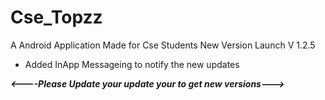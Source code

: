 # Cse_Topzz
A Android Application Made for Cse Students
New Version Launch V 1.2.5
* Added InApp Messageing to notify the new updates

***<----Please Update your update your to get new versions--->***
